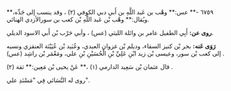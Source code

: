 ٦٧٥٩ -** عس:** وهْب بن عَبد اللَّهِ بن أَبي دبي الكوفي (٢) ، وقد ينسب إلى جَدِّه،** ويُقال:** وهْب بْن عَبد اللَّهِ بْن كعب بن سورالأزدي الهنائي.

**روى عن:** أَبِي الطفيل عامر بن وائلة الليثي (عس) ، وأبي حَرْب بْن أَبي الاسود الديلي.

**رَوَى عَنه:** بحر بْن كنيز السقاء، وديلم بْن غزوان العبدي، وعُبَيد بْن عُيَيْنَة العنقزي ونسبه إلى كعب بْن سور، وعيسى بْن زيد ابْنِ عَلِيِّ بْنِ الْحُسَيْنِ بْنِ علي، ومَعْمَر بْن راشِد (عس) .

قال عثمان بْن سَعِيد الدارمي (١) ،** عَنْ يحيى بْن مَعِين:** ثقة (٢) .

روى له النَّسَائي فِي "مَسْنَدِ علي".